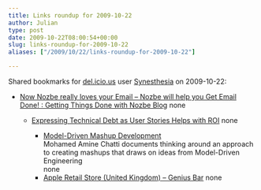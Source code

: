 ```yaml
---
title: Links roundup for 2009-10-22
author: Julian
type: post
date: 2009-10-22T08:00:54+00:00
slug: links-roundup-for-2009-10-22 
aliases: ["/2009/10/22/links-roundup-for-2009-10-22"]

---
```

Shared bookmarks for [del.icio.us][1] user [Synesthesia][2] on 2009-10-22:

  * [Now Nozbe really loves your Email &#8211; Nozbe will help you Get Email Done! : Getting Things Done with Nozbe Blog][3] 
    none</li> 
    
      * [Expressing Technical Debt as User Stories Helps with ROI][4] 
        none</li> 
        
          * [Model-Driven Mashup Development][5]  
            Mohamed Amine Chatti documents thinking around an approach to creating mashups that draws on ideas from Model-Driven Engineering  
            none
          * [Apple Retail Store (United Kingdom) &#8211; Genius Bar][6] 
            none</li> </ul>

 [1]: https://del.icio.us/
 [2]: https://del.icio.us/synesthesia
 [3]: https://www.nozbe.com/gtd/blog/post-87242f2/now_nozbe_really_loves_your_email-nozbe_will_help_you_get_email_done
 [4]: https://jrothman.com/blog/mpd/2009/10/expressing-technical-debt-as-user-stories-helps-with-roi.html
 [5]: https://mohamedaminechatti.blogspot.com/2009/10/model-driven-mashup-development.html
 [6]: https://www.apple.com/uk/retail/geniusbar